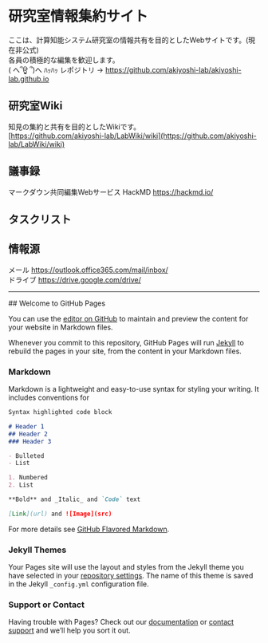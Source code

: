 # 研究室情報集約サイト
ここは、計算知能システム研究室の情報共有を目的としたWebサイトです。(現在非公式) <br>
各員の積極的な編集を歓迎します。 <br>
( へ՞ਊ ՞)へ ﾊｯﾊｯ レポジトリ -> https://github.com/akiyoshi-lab/akiyoshi-lab.github.io <br>

## 研究室Wiki
知見の集約と共有を目的としたWikiです。 <br>
[https://github.com/akiyoshi-lab/LabWiki/wiki](https://github.com/akiyoshi-lab/LabWiki/wiki)  <br>

## 議事録
マークダウン共同編集Webサービス HackMD https://hackmd.io/

## タスクリスト 
## 情報源
メール https://outlook.office365.com/mail/inbox/ <br>
ドライブ https://drive.google.com/drive/

<hr>
## Welcome to GitHub Pages

You can use the [editor on GitHub](https://github.com/akiyoshi-lab/akiyoshi-lab.github.io/edit/master/README.md) to maintain and preview the content for your website in Markdown files.

Whenever you commit to this repository, GitHub Pages will run [Jekyll](https://jekyllrb.com/) to rebuild the pages in your site, from the content in your Markdown files.

### Markdown

Markdown is a lightweight and easy-to-use syntax for styling your writing. It includes conventions for

```markdown
Syntax highlighted code block

# Header 1
## Header 2
### Header 3

- Bulleted
- List

1. Numbered
2. List

**Bold** and _Italic_ and `Code` text

[Link](url) and ![Image](src)
```

For more details see [GitHub Flavored Markdown](https://guides.github.com/features/mastering-markdown/).

### Jekyll Themes

Your Pages site will use the layout and styles from the Jekyll theme you have selected in your [repository settings](https://github.com/akiyoshi-lab/akiyoshi-lab.github.io/settings). The name of this theme is saved in the Jekyll `_config.yml` configuration file.

### Support or Contact

Having trouble with Pages? Check out our [documentation](https://help.github.com/categories/github-pages-basics/) or [contact support](https://github.com/contact) and we’ll help you sort it out.
